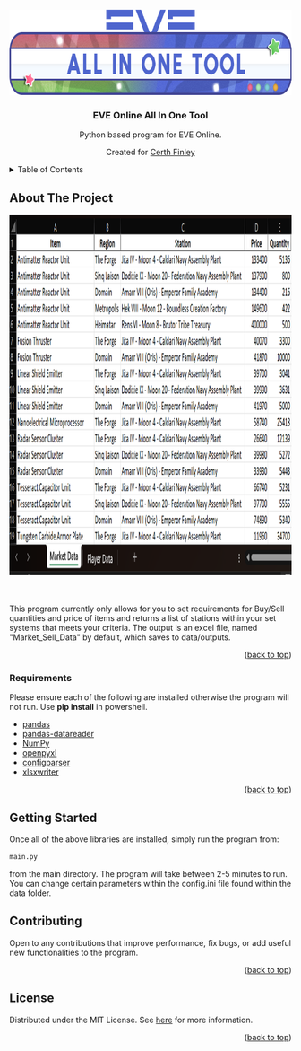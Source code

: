 <div id="top"></div>

<!-- PROJECT LOGO -->
<br />
<div align="center">
  <a href="https://github.com/IvanTsukei/EVE-Online-AIOT">
    <img src="images/EveAIOTIcon.png" alt="Logo" width="744" height="152">
  </a>

  <h3 align="center">EVE Online All In One Tool</h3>

  <p align="center">
    Python based program for EVE Online.
    <br />

  Created for [Certh Finley](https://evewho.com/character/94817305)

  </p>
</div>



<!-- TABLE OF CONTENTS -->
<details>
  <summary>Table of Contents</summary>
  <ol>
    <li>
      <a href="#about-the-project">About The Project</a>
      <ul>
        <li><a href="#Requirements">Built With</a></li>
      </ul>
    </li>
    <li>
      <a href="#getting-started">Getting Started</a>
    </li>
    <li><a href="#contributing">Contributing</a></li>
    <li><a href="#license">License</a></li>
  </ol>
</details>



<!-- ABOUT THE PROJECT -->
## About The Project

<div align="center">
  <a href="https://github.com/IvanTsukei/EVE-Online-AIOT">
    <img src="images/Example_1.png" alt="Example" width="1175" height="643">
  </a>
</div>
<br />
<br />

This program currently only allows for you to set requirements for Buy/Sell quantities and price of items and returns a list of stations
within your set systems that meets your criteria. The output is an excel file, named "Market_Sell_Data" by default, which saves to data/outputs.

<p align="right">(<a href="#top">back to top</a>)</p>



### Requirements

Please ensure each of the following are installed otherwise the program will not run. Use <b>pip install</b> in powershell.

* [pandas](https://pandas.pydata.org/docs/)
* [pandas-datareader](https://pandas-datareader.readthedocs.io/en/latest/)
* [NumPy](https://numpy.org/)
* [openpyxl](https://openpyxl.readthedocs.io/en/stable/)
* [configparser](https://pypi.org/project/yfinance/)
* [xlsxwriter](https://xlsxwriter.readthedocs.io/)

<p align="right">(<a href="#top">back to top</a>)</p>



<!-- GETTING STARTED -->
## Getting Started

Once all of the above libraries are installed, simply run the program from:
  ```sh
  main.py
  ```
from the main directory. The program will take between 2-5 minutes to run. You can change certain parameters within the config.ini file found within the data folder.


<!-- CONTRIBUTING -->
## Contributing

Open to any contributions that improve performance, fix bugs, or add useful new functionalities to the program. 

<p align="right">(<a href="#top">back to top</a>)</p>



<!-- LICENSE -->
## License

Distributed under the MIT License. See [here](https://opensource.org/licenses/MIT) for more information.

<p align="right">(<a href="#top">back to top</a>)</p>
